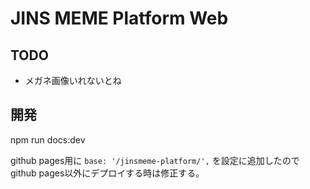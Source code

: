 # JINS MEME Platform Web


## TODO 

- メガネ画像いれないとね

## 開発

npm run docs:dev

github pages用に `base: '/jinsmeme-platform/',` を設定に追加したのでgithub pages以外にデプロイする時は修正する。